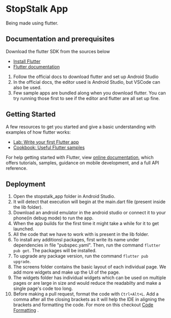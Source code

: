 # StopStalk App

Being made using flutter.

## Documentation and prerequisites
Download the flutter SDK from the sources below

* [Install Flutter](https://flutter.dev/get-started/)
* [Flutter documentation](https://flutter.dev/docs)

1. Follow the official docs to download flutter and set up Android Studio
2. In the official docs, the editor used is Android Studio, but VSCode can also be used.
3. Few sample apps are bundled along when you download flutter. You can try running those first to see if the editor and flutter are all set up fine. 

## Getting Started

A few resources to get you started and give a basic understanding with examples of how flutter works:

- [Lab: Write your first Flutter app](https://flutter.dev/docs/get-started/codelab)
- [Cookbook: Useful Flutter samples](https://flutter.dev/docs/cookbook)

For help getting started with Flutter, view [online documentation](https://flutter.dev/docs), which offers tutorials,
samples, guidance on mobile development, and a full API reference.

## Deployment

1. Open the stopstalk_app folder in Android Studio.
2. It will detect that execution will begin at the main.dart file (present inside the lib folder).
3. Download an android emulator in the android studio or connect it to your phone(in debug mode) to run the app.
3. When the app builds for the first time it might take a while for it to get launched.
4. All the code that we have to work with is present in the lib folder.
5. To install any additionsl packages, first write its name under dependencies in file "pubspec.yaml". Then, run the command `flutter pub get`. The packages will be installed.
6. To upgrade any package version, run the command `flutter pub upgrade`.
7. The screens folder contains the basic layout of each individual page. We add more widgets and make up the UI of the page.
8. The widgets folder has individual widgets which can be used on multiple pages or are large in size and would reduce the readabilty and make a single page's code too long. 
9. Before making a pull request, format the code with `Ctrl+Alt+L`. Add a comma after all the closing brackets as it will help the IDE in aligning the brackets and formatting the code. For more on this checkout [Code Formatting](https://flutter.dev/docs/development/tools/formatting) .



